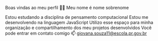Boas vindas ao meu perfil 💙💙
Meu nome é nome sobrenome

Estou estudando a disciplina de pensamento computacional
Estou me desenvolvendo na linguagem JavaScript
Utilizo esse espaço para minha organização e compartilhamento dos meu projetos desenvolvidos
Você pode entrar em contato comigo 📫
giovana.souza11@escola.pr.gov.br

